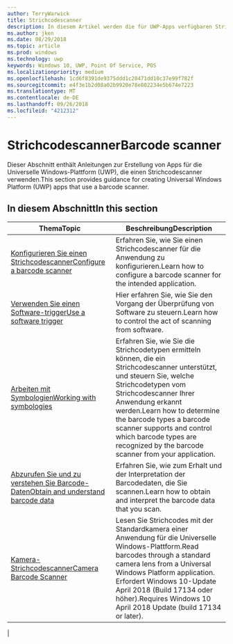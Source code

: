 ```yaml
---
author: TerryWarwick
title: Strichcodescanner
description: In diesem Artikel werden die für UWP-Apps verfügbaren Strichcodescanner-Features aufgeführt, sowie die Links zu den Anleitungen für ihre Verwendung.
ms.author: jken
ms.date: 08/29/2018
ms.topic: article
ms.prod: windows
ms.technology: uwp
keywords: Windows 10, UWP, Point Of Service, POS
ms.localizationpriority: medium
ms.openlocfilehash: 1cd6f8391de9375ddd1c20471dd10c37e99f782f
ms.sourcegitcommit: e4f3e1b2d08a02b9920e78e802234e5b674e7223
ms.translationtype: MT
ms.contentlocale: de-DE
ms.lasthandoff: 09/26/2018
ms.locfileid: "4212312"
---
```

# <a name="barcode-scanner"></a><span data-ttu-id="43f77-104">Strichcodescanner</span><span class="sxs-lookup"><span data-stu-id="43f77-104">Barcode scanner</span></span>

<span data-ttu-id="43f77-105">Dieser Abschnitt enthält Anleitungen zur Erstellung von Apps für die Universelle Windows-Plattform (UWP), die einen Strichcodescanner verwenden.</span><span class="sxs-lookup"><span data-stu-id="43f77-105">This section provides guidance for creating Universal Windows Platform (UWP) apps that use a barcode scanner.</span></span>

## <a name="in-this-section"></a><span data-ttu-id="43f77-106">In diesem Abschnitt</span><span class="sxs-lookup"><span data-stu-id="43f77-106">In this section</span></span>

|<span data-ttu-id="43f77-107">Thema</span><span class="sxs-lookup"><span data-stu-id="43f77-107">Topic</span></span> |<span data-ttu-id="43f77-108">Beschreibung</span><span class="sxs-lookup"><span data-stu-id="43f77-108">Description</span></span> |
|------|------------|
| [<span data-ttu-id="43f77-109">Konfigurieren Sie einen Strichcodescanner</span><span class="sxs-lookup"><span data-stu-id="43f77-109">Configure a barcode scanner</span></span>](../devices-sensors/pos-barcodescanner-configure.md)  | <span data-ttu-id="43f77-110">Erfahren Sie, wie Sie einen Strichcodescanner für die Anwendung zu konfigurieren.</span><span class="sxs-lookup"><span data-stu-id="43f77-110">Learn how to configure a barcode scanner for the intended application.</span></span> |
| [<span data-ttu-id="43f77-111">Verwenden Sie einen Software-trigger</span><span class="sxs-lookup"><span data-stu-id="43f77-111">Use a software trigger</span></span>](../devices-sensors/pos-barcodescanner-software-trigger.md) | <span data-ttu-id="43f77-112">Hier erfahren Sie, wie Sie den Vorgang der Überprüfung von Software zu steuern.</span><span class="sxs-lookup"><span data-stu-id="43f77-112">Learn how to control the act of scanning from software.</span></span> |
| [<span data-ttu-id="43f77-113">Arbeiten mit Symbologien</span><span class="sxs-lookup"><span data-stu-id="43f77-113">Working with symbologies</span></span>](pos-barcodescanner-symbologies.md) | <span data-ttu-id="43f77-114">Erfahren Sie, wie Sie die Strichcodetypen ermitteln können, die ein Strichcodescanner unterstützt, und steuern Sie, welche Strichcodetypen vom Strichcodescanner Ihrer Anwendung erkannt werden.</span><span class="sxs-lookup"><span data-stu-id="43f77-114">Learn how to determine the  barcode types a barcode scanner supports and control which barcode types are recognized by the barcode scanner from your application.</span></span> |
| [<span data-ttu-id="43f77-115">Abzurufen Sie und zu verstehen Sie Barcode-Daten</span><span class="sxs-lookup"><span data-stu-id="43f77-115">Obtain and understand barcode data</span></span>](pos-barcodescanner-scan-data.md) | <span data-ttu-id="43f77-116">Erfahren Sie, wie zum Erhalt und der Interpretation der Barcodedaten, die Sie scannen.</span><span class="sxs-lookup"><span data-stu-id="43f77-116">Learn how to obtain and interpret the barcode data that you scan.</span></span> |
| [<span data-ttu-id="43f77-117">Kamera-Strichcodescanner</span><span class="sxs-lookup"><span data-stu-id="43f77-117">Camera Barcode Scanner</span></span>](pos-camerabarcode.md) | <span data-ttu-id="43f77-118">Lesen Sie Strichcodes mit der Standardkamera einer Anwendung für die Universelle Windows-Plattform.</span><span class="sxs-lookup"><span data-stu-id="43f77-118">Read barcodes through a standard camera lens from a Universal Windows Platform application.</span></span> <span data-ttu-id="43f77-119">Erfordert Windows 10-Update April 2018 (Build 17134 oder höher).</span><span class="sxs-lookup"><span data-stu-id="43f77-119">Requires Windows 10 April 2018 Update (build 17134 or later).</span></span> |
|
 
